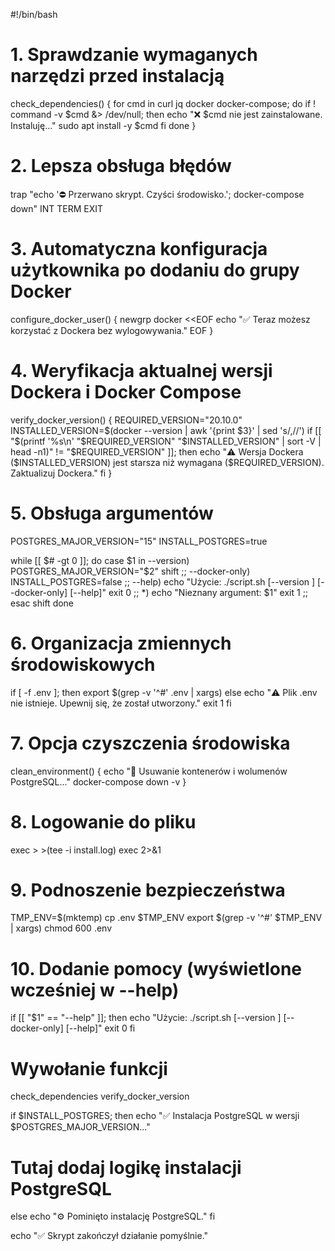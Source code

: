 #!/bin/bash

# 1. Sprawdzanie wymaganych narzędzi przed instalacją
check_dependencies() {
  for cmd in curl jq docker docker-compose; do
    if ! command -v $cmd &> /dev/null; then
      echo "❌ $cmd nie jest zainstalowane. Instaluję..."
      sudo apt install -y $cmd
    fi
  done
}

# 2. Lepsza obsługa błędów
trap "echo '⛔ Przerwano skrypt. Czyści środowisko.'; docker-compose down" INT TERM EXIT

# 3. Automatyczna konfiguracja użytkownika po dodaniu do grupy Docker
configure_docker_user() {
  newgrp docker <<EOF
echo "✅ Teraz możesz korzystać z Dockera bez wylogowywania."
EOF
}

# 4. Weryfikacja aktualnej wersji Dockera i Docker Compose
verify_docker_version() {
  REQUIRED_VERSION="20.10.0"
  INSTALLED_VERSION=$(docker --version | awk '{print $3}' | sed 's/,//')
  if [[ "$(printf '%s\n' "$REQUIRED_VERSION" "$INSTALLED_VERSION" | sort -V | head -n1)" != "$REQUIRED_VERSION" ]]; then
    echo "⚠️ Wersja Dockera ($INSTALLED_VERSION) jest starsza niż wymagana ($REQUIRED_VERSION). Zaktualizuj Dockera."
  fi
}

# 5. Obsługa argumentów
POSTGRES_MAJOR_VERSION="15"
INSTALL_POSTGRES=true

while [[ $# -gt 0 ]]; do
  case $1 in
    --version)
      POSTGRES_MAJOR_VERSION="$2"
      shift
      ;;
    --docker-only)
      INSTALL_POSTGRES=false
      ;;
    --help)
      echo "Użycie: ./script.sh [--version <wersja>] [--docker-only] [--help]"
      exit 0
      ;;
    *)
      echo "Nieznany argument: $1"
      exit 1
      ;;
  esac
  shift
done

# 6. Organizacja zmiennych środowiskowych
if [ -f .env ]; then
  export $(grep -v '^#' .env | xargs)
else
  echo "⚠️ Plik .env nie istnieje. Upewnij się, że został utworzony."
  exit 1
fi

# 7. Opcja czyszczenia środowiska
clean_environment() {
  echo "🧹 Usuwanie kontenerów i wolumenów PostgreSQL..."
  docker-compose down -v
}

# 8. Logowanie do pliku
exec > >(tee -i install.log)
exec 2>&1

# 9. Podnoszenie bezpieczeństwa
TMP_ENV=$(mktemp)
cp .env $TMP_ENV
export $(grep -v '^#' $TMP_ENV | xargs)
chmod 600 .env

# 10. Dodanie pomocy (wyświetlone wcześniej w --help)
if [[ "$1" == "--help" ]]; then
  echo "Użycie: ./script.sh [--version <wersja>] [--docker-only] [--help]"
  exit 0
fi

# Wywołanie funkcji
check_dependencies
verify_docker_version

if $INSTALL_POSTGRES; then
  echo "✅ Instalacja PostgreSQL w wersji $POSTGRES_MAJOR_VERSION..."
  # Tutaj dodaj logikę instalacji PostgreSQL
else
  echo "⚙️ Pominięto instalację PostgreSQL."
fi

echo "✅ Skrypt zakończył działanie pomyślnie."

